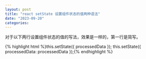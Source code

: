 ```yaml
---
layout: post
title: "react setState 设置组件状态的值两种语法"
date: "2023-09-20"
categories: 
---
```

<p>对于以下两行设置组件状态的值的写法，效果是一样的，第一行是简写。</p>
{% highlight html %}this.setState({ processedData });
this.setState({ processedData: processedData });{% endhighlight %}
